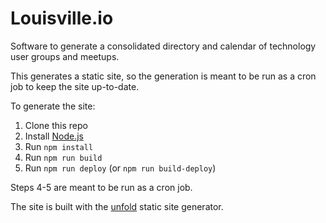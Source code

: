 # Louisville.io

Software to generate a consolidated directory and calendar of technology user groups and meetups.

This generates a static site, so the generation is meant to be run as a cron job to keep the site up-to-date.

To generate the site:

1. Clone this repo
2. Install [Node.js](http://nodejs.org/)
3. Run `npm install`
4. Run `npm run build`
5. Run `npm run deploy` (or `npm run build-deploy`)

Steps 4-5 are meant to be run as a cron job.

The site is built with the [unfold](https://github.com/ericlathrop/unfold) static site generator.
